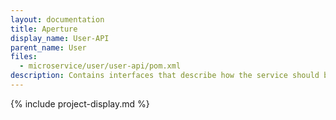 ```yaml
---
layout: documentation
title: Aperture
display_name: User-API
parent_name: User
files:
  - microservice/user/user-api/pom.xml
description: Contains interfaces that describe how the service should behave.
---
```

{% include project-display.md %}